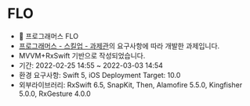# FLO
* 🎵 프로그래머스 FLO
* [프로그래머스 - 스킬업 - 과제관](https://programmers.co.kr/skill_check_assignments)의 요구사항에 따라 개발한 과제입니다.
* MVVM+RxSwift 기반으로 작성되었습니다.
* 기간: 2022-02-25 14:55 ~ 2022-03-03 14:54
* 환경 요구사항: Swift 5, iOS Deployment Target: 10.0
* 외부라이브러리: RxSwift 6.5, SnapKit, Then, Alamofire 5.5.0, Kingfisher 5.0.0, RxGesture 4.0.0




